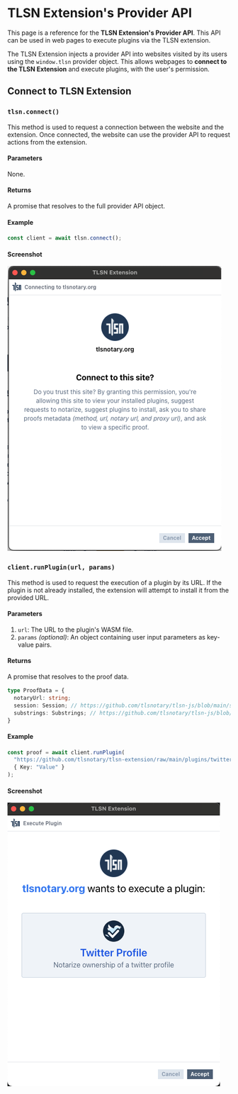 # TLSN Extension's Provider API

This page is a reference for the **TLSN Extension's Provider API**. This API can be used in web pages to execute plugins via the TLSN extension.

The TLSN Extension injects a provider API into websites visited by its users using the `window.tlsn` provider object. This allows webpages to **connect to the TLSN Extension** and execute plugins, with the user's permission.

## Connect to TLSN Extension

### `tlsn.connect()`

This method is used to request a connection between the website and the extension. Once connected, the website can use the provider API to request actions from the extension.

#### Parameters
None.

#### Returns
A promise that resolves to the full provider API object.

#### Example
```ts
const client = await tlsn.connect();
```

#### Screenshot
![Screenshot 2024-07-04 at 2 22 00 PM](./images/connect.png)


### `client.runPlugin(url, params)`

This method is used to request the execution of a plugin by its URL. If the plugin is not already installed, the extension will attempt to install it from the provided URL.


#### Parameters
1. `url`: The URL to the plugin's WASM file.
2. `params` *(optional)*: An object containing user input parameters as key-value pairs.

#### Returns
A promise that resolves to the proof data.
```ts
type ProofData = {
  notaryUrl: string;
  session: Session; // https://github.com/tlsnotary/tlsn-js/blob/main/src/types.ts#L7-L11;
  substrings: Substrings; // https://github.com/tlsnotary/tlsn-js/blob/main/src/types.ts#L73-L76
}
```

#### Example
```ts
const proof = await client.runPlugin(
  "https://github.com/tlsnotary/tlsn-extension/raw/main/plugins/twitter_profile/index.wasm",
  { Key: "Value" }
);
```

#### Screenshot
![Screenshot 2024-07-04 at 3 24 09 PM](./images/execute_plugin.png)
